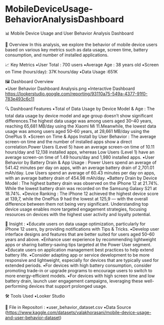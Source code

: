 # MobileDeviceUsage-BehaviorAnalysisDashboard

📊 Mobile Device Usage and User Behavior Analysis Dashboard

📌 Overview
In this analysis, we explore the behavior of mobile device users based on various key metrics such as data usage, screen time, battery consumption, and number of installed applications.

📈 Key Metrics 
▪️User Total : 700 users
▪️Average Age : 38 years old
▪️Screen on Time (hours/day): 37K hours/day
▪️Data Usage :651K

🖼️ Dashboard Overview  
▪️User Behavior Dashboard Analysis.png
▪️Interactive Dashboard https://lookerstudio.google.com/reporting/93110a75-549a-4377-91f0-783e493c6c11

🔍 Dashboard Features
▪️Total of Data Usage by Device Model & Age : The total data usage by device model and age group doesn’t show significant differences.The highest data usage was among users aged 30–40 years, reaching 65,681 MB/day using the Xiaomi Mi 11.Meanwhile, the lowest data usage was among users aged 50–60 years, at 28,661 MB/day using the OnePlus 9.
▪️Screen on Time & Apps Install by User Behavior : The average screen-on time and the number of installed apps show a direct correlation.Power Users (Level 5) have an average screen-on time of 10.11 hours/day and 12,138 installed apps, whereas Low Users (Level 1) have an average screen-on time of 1.49 hours/day and 1,980 installed apps.
▪️User Behavior by Battery Drain & App Usage : Power Users spend an average of 541.42 minutes per day on apps, with an average battery drain of 2,701.01 mAh/day. Low Users spend an average of 60.43 minutes per day on apps, with an average battery drain of 454.98 mAh/day.
▪️Battery Drain by Device Model : The highest battery drain was observed on the iPhone 12 at 21.74%. While the lowest battery drain was recorded on the Samsung Galaxy S21 at 18.74%.
▪️Device Ranking : The iPhone 12 achieved the highest device score at 139,7, while the OnePlus 9 had the lowest at 125,9 — with the overall difference between them not being very significant. Understanding top device usage enables more targeted engagement strategies, focusing resources on devices with the highest user activity and loyalty potential.

📌 Insight :
▪️Educate users on data usage optimization, particularly for iPhone 12 users, by providing notifications with Tips & Tricks.
▪️Develop user interface designs and features that are better suited for users aged 50–60 years and above.
▪️Enhance user experience by recommending lightweight apps or sharing battery-saving tips targeted at the Power User segment.
▪️Educate users on application management best practices to help extend battery life.
▪️Consider adapting app or service development to be more responsive and lightweight, especially for devices that are typically used for extended periods.
▪️For devices with high battery consumption, consider promoting trade-in or upgrade programs to encourage users to switch to more energy-efficient models.
▪️For devices with high screen time and low battery drain, launch user engagement campaigns, leveraging these well-performing devices that support prolonged usage.

🛠 Tools Used 
▪️Looker Studio

📂 File in Repositori :
▪️user_behavior_dataset.csv 
▪️Data Source (https://www.kaggle.com/datasets/valakhorasani/mobile-device-usage-and-user-behavior-dataset)
